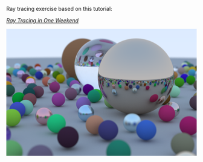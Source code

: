 Ray tracing exercise based on this tutorial:

[_Ray Tracing in One Weekend_](https://raytracing.github.io/books/RayTracingInOneWeekend.html)

![A Final Render](image.png)
